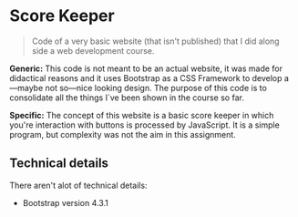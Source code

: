 # Score Keeper

> Code of a very basic website (that isn't published) that I did along side a web development course.

**Generic:** This code is not meant to be an actual website, it was made for didactical reasons and it uses Bootstrap as a CSS Framework to develop a—maybe not so—nice looking design. The purpose of this code is to consolidate all the things I´ve been shown in the course so far.

**Specific:** The concept of this website is a basic score keeper in which you're interaction with buttons is processed by JavaScript. It is a simple program, but complexity was not the aim in this assignment.

## Technical details

There aren't alot of technical details:
- Bootstrap version 4.3.1
